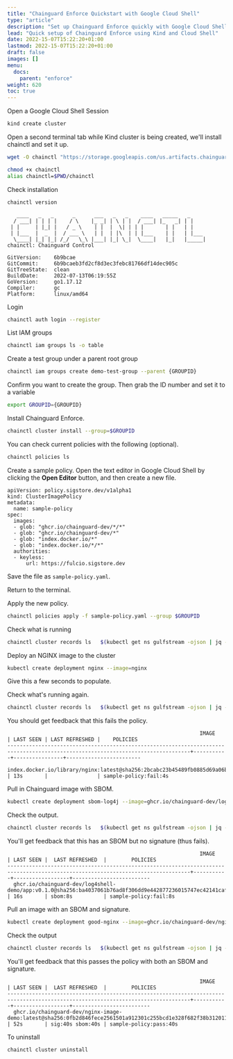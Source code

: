 ```yaml
---
title: "Chainguard Enforce Quickstart with Google Cloud Shell"
type: "article"
description: "Set up Chainguard Enforce quickly with Google Cloud Shell and Kind"
lead: "Quick setup of Chainguard Enforce using Kind and Cloud Shell"
date: 2022-15-07T15:22:20+01:00
lastmod: 2022-15-07T15:22:20+01:00
draft: false
images: []
menu:
  docs:
    parent: "enforce"
weight: 620
toc: true
---
```


Open a Google Cloud Shell Session

```sh
kind create cluster
```

Open a second terminal tab while Kind cluster is being created, we'll install chainctl and set it up.

```sh
wget -O chainctl "https://storage.googleapis.com/us.artifacts.chainguard-poc.appspot.com/chainctl_$(uname -s)_$(uname -m)"
```

```sh
chmod +x chainctl
alias chainctl=$PWD/chainctl
```

Check installation

```sh
chainctl version
```

```
   ____   _   _      _      ___   _   _    ____   _____   _
  / ___| | | | |    / \    |_ _| | \ | |  / ___| |_   _| | |
 | |     | |_| |   / _ \    | |  |  \| | | |       | |   | |
 | |___  |  _  |  / ___ \   | |  | |\  | | |___    | |   | |___
  \____| |_| |_| /_/   \_\ |___| |_| \_|  \____|   |_|   |_____|
chainctl: Chainguard Control

GitVersion:    6b9bcae
GitCommit:     6b9bcaeb3fd2cf8d3ec3febc81766df14dec905c
GitTreeState:  clean
BuildDate:     2022-07-13T06:19:55Z
GoVersion:     go1.17.12
Compiler:      gc
Platform:      linux/amd64
```

Login

```sh
chainctl auth login --register
```

List IAM groups

```sh
chainctl iam groups ls -o table
```

Create a test group under a parent root group

```sh
chainctl iam groups create demo-test-group --parent {GROUPID}
```

Confirm you want to create the group. Then grab the ID number and set it to a variable

```sh
export GROUPID={GROUPID}
```

Install Chainguard Enforce.

```sh
chainctl cluster install --group=$GROUPID
```

You can check current policies with the following (optional).

```sh
chainctl policies ls
```

Create a sample policy. Open the text editor in Google Cloud Shell by clicking the **Open Editor** button, and then create a new file.

```
apiVersion: policy.sigstore.dev/v1alpha1
kind: ClusterImagePolicy
metadata:
  name: sample-policy
spec:
  images:
  - glob: "ghcr.io/chainguard-dev/*/*"
  - glob: "ghcr.io/chainguard-dev/*"
  - glob: "index.docker.io/*"
  - glob: "index.docker.io/*/*"
  authorities:
  - keyless:
      url: https://fulcio.sigstore.dev
```

Save the file as `sample-policy.yaml`.

Return to the terminal.

Apply the new policy.

```sh
chainctl policies apply -f sample-policy.yaml --group $GROUPID
```

Check what is running 

```sh
chainctl cluster records ls   $(kubectl get ns gulfstream -ojson | jq -r .metadata.uid)
```

Deploy an NGINX image to the cluster

```sh
kubectl create deployment nginx --image=nginx
```

Give this a few seconds to populate.

Check what's running again.

```sh
chainctl cluster records ls   $(kubectl get ns gulfstream -ojson | jq -r .metadata.uid)
```

You should get feedback that this fails the policy.

```
                                                              IMAGE                                                              | LAST SEEN | LAST REFRESHED |    POLICIES
---------------------------------------------------------------------------------------------------------------------------------+-----------+----------------+------------------------
  index.docker.io/library/nginx:latest@sha256:2bcabc23b45489fb0885d69a06ba1d648aeda973fae7bb981bafbb884165e514                   | 13s       |                | sample-policy:fail:4s
```
  
Pull in Chainguard image with SBOM.

```sh
kubectl create deployment sbom-log4j --image=ghcr.io/chainguard-dev/log4shell-demo/app:v0.1.0
```

Check the output.

```sh
chainctl cluster records ls   $(kubectl get ns gulfstream -ojson | jq -r .metadata.uid)
```

You'll get feedback that this has an SBOM but no signature (thus fails).

```
                                                              IMAGE                                                              | LAST SEEN |  LAST REFRESHED  |        POLICIES
---------------------------------------------------------------------------------------------------------------------------------+-----------+------------------+-------------------------
  ghcr.io/chainguard-dev/log4shell-demo/app:v0.1.0@sha256:ba4037061b76ad8f306dd9e442877236015747ec42141caf504dc0df4d10708d       | 16s       | sbom:8s          | sample-policy:fail:8s
```

Pull an image with an SBOM and signature.

```sh
kubectl create deployment good-nginx --image=ghcr.io/chainguard-dev/nginx-image-demo
```

Check the output

```sh
chainctl cluster records ls   $(kubectl get ns gulfstream -ojson | jq -r .metadata.uid)
```

You'll get feedback that this passes the policy with both an SBOM and signature.

```
                                                              IMAGE                                                              | LAST SEEN |  LAST REFRESHED  |        POLICIES
---------------------------------------------------------------------------------------------------------------------------------+-----------+------------------+-------------------------
  ghcr.io/chainguard-dev/nginx-image-demo:latest@sha256:0fb2d846fece2561501a912301c255bcd1e328f682f38b312011705595e9634e         | 52s       | sig:40s sbom:40s | sample-policy:pass:40s
 ```
 
 To uninstall

```sh
chainctl cluster uninstall
```